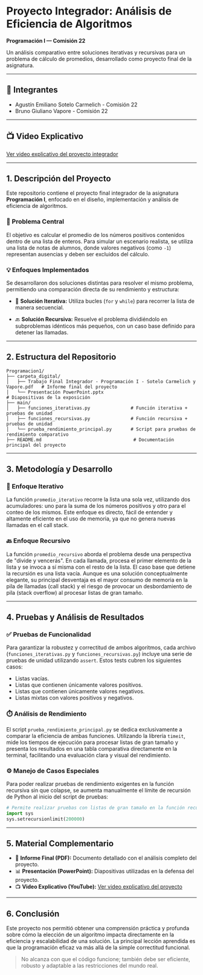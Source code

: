 
# Proyecto Integrador: Análisis de Eficiencia de Algoritmos

**Programación I — Comisión 22**  

Un análisis comparativo entre soluciones iterativas y recursivas para un problema de cálculo de promedios, desarrollado como proyecto final de la asignatura.

---

## 👥 Integrantes

- Agustín Emiliano Sotelo Carmelich  - Comisión 22
- Bruno Giuliano Vapore - Comisión 22

---

## 📺 Video Explicativo

[Ver video explicativo del proyecto integrador](https://youtu.be/wNkBKJ2LyiE)

---

## 1. Descripción del Proyecto

Este repositorio contiene el proyecto final integrador de la asignatura **Programación I**, enfocado en el diseño, implementación y análisis de eficiencia de algoritmos.

### 🎯 Problema Central

El objetivo es calcular el promedio de los números positivos contenidos dentro de una lista de enteros. Para simular un escenario realista, se utiliza una lista de notas de alumnos, donde valores negativos (como `-1`) representan ausencias y deben ser excluidos del cálculo.

### 💡 Enfoques Implementados

Se desarrollaron dos soluciones distintas para resolver el mismo problema, permitiendo una comparación directa de su rendimiento y estructura:

- 🔁 **Solución Iterativa:** Utiliza bucles (`for` y `while`) para recorrer la lista de manera secuencial.

- 🔙 **Solución Recursiva:** Resuelve el problema dividiéndolo en subproblemas idénticos más pequeños, con un caso base definido para detener las llamadas.

---

## 2. Estructura del Repositorio

```
Programacion1/
├── carpeta_digital/
│   ├── Trabajo Final Integrador - Programación I - Sotelo Carmelich y Vapore.pdf   # Informe final del proyecto
│   └── Presentación PowerPoint.pptx                                               # Diapositivas de la exposición
├── main/
│   ├── funciones_iterativas.py               # Función iterativa + pruebas de unidad
│   ├── funciones_recursivas.py               # Función recursiva + pruebas de unidad
│   └── prueba_rendimiento_principal.py       # Script para pruebas de rendimiento comparativo
├── README.md                                  # Documentación principal del proyecto
```

---

## 3. Metodología y Desarrollo

### 🔁 Enfoque Iterativo

La función `promedio_iterativo` recorre la lista una sola vez, utilizando dos acumuladores: uno para la suma de los números positivos y otro para el conteo de los mismos. Este enfoque es directo, fácil de entender y altamente eficiente en el uso de memoria, ya que no genera nuevas llamadas en el call stack.

### 🔙 Enfoque Recursivo

La función `promedio_recursivo` aborda el problema desde una perspectiva de "divide y vencerás". En cada llamada, procesa el primer elemento de la lista y se invoca a sí misma con el resto de la lista. El caso base que detiene la recursión es una lista vacía. Aunque es una solución conceptualmente elegante, su principal desventaja es el mayor consumo de memoria en la pila de llamadas (call stack) y el riesgo de provocar un desbordamiento de pila (stack overflow) al procesar listas de gran tamaño.

---

## 4. Pruebas y Análisis de Resultados

### ✅ Pruebas de Funcionalidad

Para garantizar la robustez y correctitud de ambos algoritmos, cada archivo (`funciones_iterativas.py` y `funciones_recursivas.py`) incluye una serie de pruebas de unidad utilizando `assert`. Estos tests cubren los siguientes casos:

- Listas vacías.  
- Listas que contienen únicamente valores positivos.  
- Listas que contienen únicamente valores negativos.  
- Listas mixtas con valores positivos y negativos.

### ⏱️ Análisis de Rendimiento

El script `prueba_rendimiento_principal.py` se dedica exclusivamente a comparar la eficiencia de ambas funciones. Utilizando la librería `timeit`, mide los tiempos de ejecución para procesar listas de gran tamaño y presenta los resultados en una tabla comparativa directamente en la terminal, facilitando una evaluación clara y visual del rendimiento.

### ⚙️ Manejo de Casos Especiales

Para poder realizar pruebas de rendimiento exigentes en la función recursiva sin que colapse, se aumenta manualmente el límite de recursión de Python al inicio del script de pruebas:

```python
# Permite realizar pruebas con listas de gran tamaño en la función recursiva
import sys
sys.setrecursionlimit(200000)
```

---

## 5. Material Complementario

- 📄 **Informe Final (PDF):** Documento detallado con el análisis completo del proyecto.  
- 📊 **Presentación (PowerPoint):** Diapositivas utilizadas en la defensa del proyecto.  
- 📺 **Video Explicativo (YouTube):** [Ver video explicativo del proyecto](https://youtu.be/wNkBKJ2LyiE)

---

## 6. Conclusión

Este proyecto nos permitió obtener una comprensión práctica y profunda sobre cómo la elección de un algoritmo impacta directamente en la eficiencia y escalabilidad de una solución. La principal lección aprendida es que la programación eficaz va más allá de la simple correctitud funcional.

> No alcanza con que el código funcione; también debe ser eficiente, robusto y adaptable a las restricciones del mundo real.
